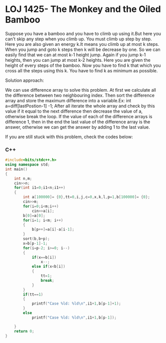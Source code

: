 # LOJ 1425- The Monkey and the Oiled Bamboo

Suppose you have a bamboo and you have to climb up using it.But here you can't skip any step when you climb up.
You must climb up step by step. Here you are also given an energy k.It means you climb up at most k steps.
When you jump and goto k steps then k will be decrease by one. So we can easily find that we can at most k-1 height jump.
Again if you jump k-1 heights, then you can jump at most k-2 heights.
Here you are given the height of every steps of the bamboo. Now you have to find k that which you cross all the steps using this k.
You have to find k as minimum as possible. 

Solution approach:

We can use difference array to solve this problem. At first we calculate all the difference between two neighbouring index.
Then sort the difference array and store the maximum difference into a variable.Ex: int a=diff[lastPostion-1] -1;
After all iterate the whole array and check by this value if it equal to the next difference then decrease the value of a, otherwise break the loop.
If the value of each of the difference arrays is difference 1, then in the end the last value of the difference array is the answer, otherwise we can get the answer by adding 1 to the last value.
 


If you are still stuck with this problem, check the codes below:

### C++ 

```c++
#include<bits/stdc++.h>
using namespace std;
int main()
{
    int n,m;
    cin>>n;
    for(int i1=0;i1<n;i1++)
    {
        int a[100000]= {0},tt=0,i,j,c=0,x,k,l,p=1,b[100000]= {0};
        cin>>m;
        for(i=0;i<m;i++)
			cin>>a[i];
        b[0]=a[0];
        for(i=1; i<m; i++)
        {
            b[p++]=a[i]-a[i-1];
        }
        sort(b,b+p);
        x=b[p-1]-1;
        for(i=p-2; i>=0; i--)
        {
            if(x==b[i])
                x--;
            else if(x<b[i])
            {
                tt=1;
                break;
            }
        }
        if(tt==1)
        {
            printf("Case %ld: %ld\n",i1+1,b[p-1]+1);
        }
        else
            printf("Case %ld: %ld\n",i1+1,b[p-1]);

    }
    return 0;
}
```
